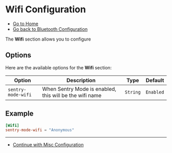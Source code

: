 # Wifi Configuration

- [Go to Home](./Welcome.md)
- [Go back to Bluetooth Configuration](./Bluetooth.md)

The **Wifi** section allows you to configure

## Options

Here are the available options for the **Wifi** section:

| Option                     | Description       | Type           | Default               |
|----------------------------|-------------------|----------------|-----------------------|
| `sentry-mode-wifi`                  | When Sentry Mode is enabled, this will be the wifi name          | `String`| `Enabled`                |

## Example

```toml
[Wifi]
sentry-mode-wifi = "Anonymous"
```

---

- [Continue with Misc Configuration](./Misc.md)
